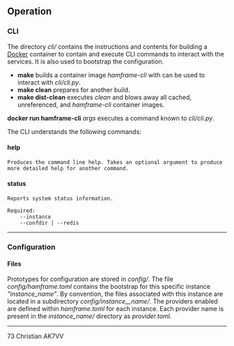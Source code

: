 ## **Operation**

### CLI

The directory _cli/_ contains the instructions and contents for building a [Docker](https://docker.io) container to contain and execute CLI commands to interact with the services.  It is also used to bootstrap the configuration.

- **make** builds a container image _hamframe-cli_ with can be used to interact with _cli/cli.py_.
- **make clean** prepares for another build.
- **make dist-clean** executes _clean_ and blows away all cached, unreferenced, and _hamframe-cli_ container images.

**docker run hamframe-cli** _args_ executes a command known to _cli/cli.py_.

The CLI understands the following commands:

#### help

    Produces the command line help. Takes an optional argument to produce more detailed help for another command.

#### status

    Reports system status information.
    
    Required:
        --instance
        --confdir | --redis

---

### Configuration

#### Files 

Prototypes for configuration are stored in _config/_. The file _config/hamframe.toml_ contains the bootstrap for this specific instance _"instance_name"_. By convention, the files associated with this instance are located in a subdirectory _config/instance__name/_. The providers enabled are defined within _hamframe.toml_ for each instance.  Each provider name is present in the _instance_name/_ directory as _provider.toml_.

---
<P>

73 Christian AK7VV